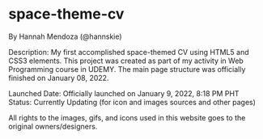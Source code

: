 # space-theme-cv
By Hannah Mendoza (@hannskie)

Description:
My first accomplished space-themed CV using HTML5 and CSS3 elements. This project was created as part of my activity in Web Programming course in UDEMY. The main page structure was officially finished on January 08, 2022.  

Launched Date: Officially launched on January 9, 2022, 8:18 PM PHT
Status: Currently Updating (for icon and images sources and other pages)

All rights to the images, gifs, and icons used in this website goes to the original owners/designers. 

